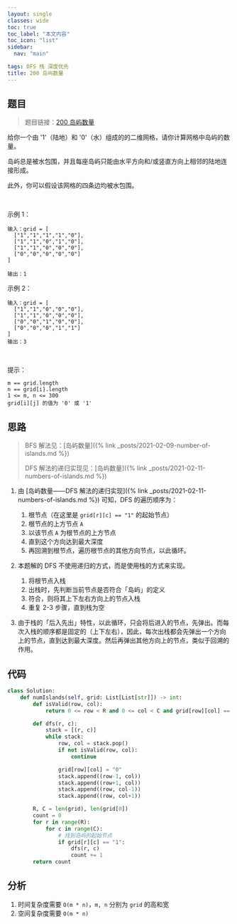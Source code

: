 ```yaml
---
layout: single
classes: wide
toc: true
toc_label: "本文内容"
toc_icon: "list"
sidebar:
  nav: "main"

tags: DFS 栈 深度优先
title: 200 岛屿数量
---
```


## 题目

> 题目链接：[200 岛屿数量](https://leetcode-cn.com/problems/number-of-islands/)

给你一个由 '1'（陆地）和 '0'（水）组成的的二维网格，请你计算网格中岛屿的数量。

岛屿总是被水包围，并且每座岛屿只能由水平方向和/或竖直方向上相邻的陆地连接形成。

此外，你可以假设该网格的四条边均被水包围。

 

示例 1：

    输入：grid = [
      ["1","1","1","1","0"],
      ["1","1","0","1","0"],
      ["1","1","0","0","0"],
      ["0","0","0","0","0"]
    ]

    输出：1

示例 2：

    输入：grid = [
      ["1","1","0","0","0"],
      ["1","1","0","0","0"],
      ["0","0","1","0","0"],
      ["0","0","0","1","1"]
    ]
    输出：3
 

提示：

    m == grid.length
    n == grid[i].length
    1 <= m, n <= 300
    grid[i][j] 的值为 '0' 或 '1'



## 思路 

> BFS 解法见：[岛屿数量]({% link _posts/2021-02-09-number-of-islands.md %}) 
> 
> DFS 解法的递归实现见：[岛屿数量]({% link _posts/2021-02-11-numbers-of-islands.md %}) 

1. 由 [岛屿数量——DFS 解法的递归实现]({% link _posts/2021-02-11-numbers-of-islands.md %}) 可知，DFS 的遍历顺序为：
   1. 根节点（在这里是 `grid[r][c] == "1"` 的起始节点）
   2. 根节点的上方节点 `A`
   3. 以该节点 `A` 为根节点的上方节点
   4. 直到这个方向达到最大深度
   5. 再回溯到根节点，遍历根节点的其他方向节点，以此循环。

2. 本题解的 DFS 不使用递归的方式，而是使用栈的方式来实现。
   1. 将根节点入栈
   2. 出栈时，先判断当前节点是否符合「岛屿」的定义
   3. 符合，则将其上下左右方向上的节点入栈
   4. 重复 2-3 步骤，直到栈为空

3. 由于栈的「后入先出」特性，以此循环，只会将后进入的节点，先弹出。而每次入栈的顺序都是固定的（上下左右），因此，每次出栈都会先弹出一个方向上的节点，直到达到最大深度。然后再弹出其他方向上的节点，类似于回溯的作用。


## 代码 

```python
class Solution:
    def numIslands(self, grid: List[List[str]]) -> int:
        def isValid(row, col):
            return 0 <= row < R and 0 <= col < C and grid[row][col] == "1"

        def dfs(r, c):
            stack = [(r, c)]
            while stack:
                row, col = stack.pop()
                if not isValid(row, col):
                    continue

                grid[row][col] = "0"
                stack.append((row-1, col))
                stack.append((row+1, col))
                stack.append((row, col-1))
                stack.append((row, col+1))

        R, C = len(grid), len(grid[0])
        count = 0
        for r in range(R):
            for c in range(C):
                # 找到岛屿的起始节点
                if grid[r][c] == "1":
                    dfs(r, c)
                    count += 1
        return count
```

## 分析 

1. 时间复杂度需要 `O(m * n)`，`m, n` 分别为 `grid` 的高和宽
2. 空间复杂度需要 `O(m * n)`
